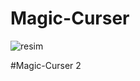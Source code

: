 # Magic-Curser

![resim](https://github.com/Umudvarr/Magic-Curser/assets/126266744/a114027a-909f-490e-ae9e-743c8511c8e7)

#Magic-Curser 2
